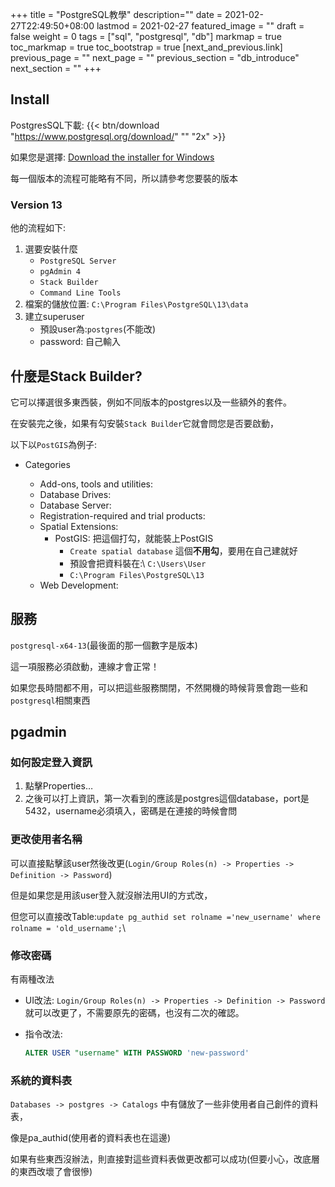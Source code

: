 +++
title = "PostgreSQL教學"
description=""
date = 2021-02-27T22:49:50+08:00
lastmod = 2021-02-27
featured_image = ""
draft = false
weight = 0
tags = ["sql", "postgresql", "db"]
markmap = true
toc_markmap = true
toc_bootstrap = true
[next_and_previous.link]
  previous_page = ""
  next_page = ""
  previous_section = "db_introduce"
  next_section = ""
+++

## Install

PostgresSQL下載: {{< btn/download "https://www.postgresql.org/download/" "" "2x" >}}

如果您是選擇: [Download the installer for Windows](https://www.postgresql.org/download/windows/)

每一個版本的流程可能略有不同，所以請參考您要裝的版本

### Version 13

他的流程如下:

1. 選要安裝什麼
    - ``PostgreSQL Server``
    - ``pgAdmin 4``
    - ``Stack Builder``
    - ``Command Line Tools``
2. 檔案的儲放位置: ``C:\Program Files\PostgreSQL\13\data``
3. 建立superuser
    - 預設user為:``postgres``(不能改)
    - password: 自己輸入

## 什麼是Stack Builder?

它可以擇選很多東西裝，例如不同版本的postgres以及一些額外的套件。

在安裝完之後，如果有勾安裝``Stack Builder``它就會問您是否要啟動，

以下以``PostGIS``為例子:

- Categories

    - Add-ons, tools and utilities:
    - Database Drives:
    - Database Server:
    - Registration-required and trial products:
    - Spatial Extensions:
        - PostGIS: 把這個打勾，就能裝上PostGIS
            - ``Create spatial database`` 這個**不用勾**，要用在自己建就好
            - 預設會把資料裝在:\ ``C:\Users\User``
            - ``C:\Program Files\PostgreSQL\13``
    - Web Development:


## 服務

``postgresql-x64-13``(最後面的那一個數字是版本)

這一項服務必須啟動，連線才會正常！

如果您長時間都不用，可以把這些服務關閉，不然開機的時候背景會跑一些和``postgresql``相關東西


## pgadmin

### 如何設定登入資訊

1. 點擊Properties…
2. 之後可以打上資訊，第一次看到的應該是postgres這個database，port是5432，username必須填入，密碼是在連接的時候會問

### 更改使用者名稱

可以直接點擊該user然後改更(``Login/Group Roles(n) -> Properties -> Definition -> Password``)

但是如果您是用該user登入就沒辦法用UI的方式改，

但您可以直接改Table:``update pg_authid set rolname ='new_username' where rolname = 'old_username';``\

### 修改密碼

有兩種改法

- UI改法: ``Login/Group Roles(n) -> Properties -> Definition -> Password``就可以改更了，不需要原先的密碼，也沒有二次的確認。
- 指令改法:

  ```sql
  ALTER USER "username" WITH PASSWORD 'new-password'
  ```


### 系統的資料表

``Databases -> postgres -> Catalogs`` 中有儲放了一些非使用者自己創件的資料表，

像是pa_authid(使用者的資料表也在這邊)

如果有些東西沒辦法，則直接對這些資料表做更改都可以成功(但要小心，改底層的東西改壞了會很慘)
